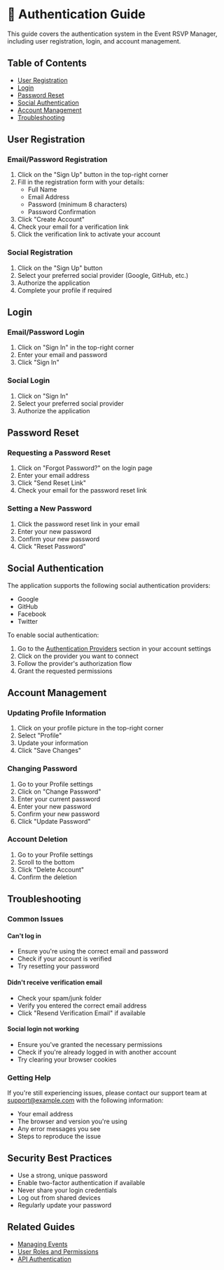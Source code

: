 # 🔐 Authentication Guide

This guide covers the authentication system in the Event RSVP Manager, including user registration, login, and account management.

## Table of Contents
- [User Registration](#user-registration)
- [Login](#login)
- [Password Reset](#password-reset)
- [Social Authentication](#social-authentication)
- [Account Management](#account-management)
- [Troubleshooting](#troubleshooting)

## User Registration

### Email/Password Registration
1. Click on the "Sign Up" button in the top-right corner
2. Fill in the registration form with your details:
   - Full Name
   - Email Address
   - Password (minimum 8 characters)
   - Password Confirmation
3. Click "Create Account"
4. Check your email for a verification link
5. Click the verification link to activate your account

### Social Registration
1. Click on the "Sign Up" button
2. Select your preferred social provider (Google, GitHub, etc.)
3. Authorize the application
4. Complete your profile if required

## Login

### Email/Password Login
1. Click on "Sign In" in the top-right corner
2. Enter your email and password
3. Click "Sign In"

### Social Login
1. Click on "Sign In"
2. Select your preferred social provider
3. Authorize the application

## Password Reset

### Requesting a Password Reset
1. Click on "Forgot Password?" on the login page
2. Enter your email address
3. Click "Send Reset Link"
4. Check your email for the password reset link

### Setting a New Password
1. Click the password reset link in your email
2. Enter your new password
3. Confirm your new password
4. Click "Reset Password"

## Social Authentication

The application supports the following social authentication providers:

- Google
- GitHub
- Facebook
- Twitter

To enable social authentication:
1. Go to the [Authentication Providers](#) section in your account settings
2. Click on the provider you want to connect
3. Follow the provider's authorization flow
4. Grant the requested permissions

## Account Management

### Updating Profile Information
1. Click on your profile picture in the top-right corner
2. Select "Profile"
3. Update your information
4. Click "Save Changes"

### Changing Password
1. Go to your Profile settings
2. Click on "Change Password"
3. Enter your current password
4. Enter your new password
5. Confirm your new password
6. Click "Update Password"

### Account Deletion
1. Go to your Profile settings
2. Scroll to the bottom
3. Click "Delete Account"
4. Confirm the deletion

## Troubleshooting

### Common Issues

#### Can't log in
- Ensure you're using the correct email and password
- Check if your account is verified
- Try resetting your password

#### Didn't receive verification email
- Check your spam/junk folder
- Verify you entered the correct email address
- Click "Resend Verification Email" if available

#### Social login not working
- Ensure you've granted the necessary permissions
- Check if you're already logged in with another account
- Try clearing your browser cookies

### Getting Help
If you're still experiencing issues, please contact our support team at support@example.com with the following information:
- Your email address
- The browser and version you're using
- Any error messages you see
- Steps to reproduce the issue

## Security Best Practices

- Use a strong, unique password
- Enable two-factor authentication if available
- Never share your login credentials
- Log out from shared devices
- Regularly update your password

## Related Guides

- [Managing Events](./events.md)
- [User Roles and Permissions](./permissions.md)
- [API Authentication](../api/authentication.md)
